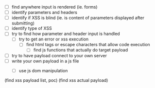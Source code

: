 - [ ] find anywhere input is rendered (ie. forms)
- [ ] identify parameters and headers
- [ ] identify if XSS is blind (ie. is content of parameters displayed after submitting)
- [ ] identify type of XSS
- [ ]  try to find how parameter and header input is handled
	- [ ] try to get an error or xss execution
		- [ ] find html tags or escape characters that allow code execution
			- [ ] find js functions that actually do target payload
- [ ] try to have payload connect to your own server
- [ ] write your own payload in a js file
	- [ ] use js dom manipulation



(find xss payload list, poc)
(find xss actual payload)